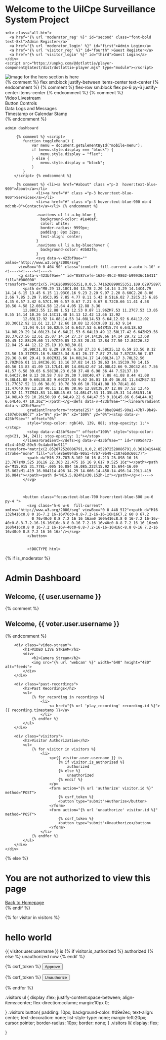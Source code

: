 <div class="main-div">
  <div class="box-1">
    <div class="header-div">
    <h1 class="text-lg">Welcome to the UilCpe Surveillance System Project </h1>
    </div>
  
    <div class="all-btn">
      <a href="{% url 'moderator_reg' %}" id="second" class="font-bold text-8xl">Admin Register</a>
      <a href="{% url 'moderator_login' %}" id="first">Admin Login</a>
      <a href="{% url 'visitor_reg' %}" id="fourth" >Guest Register</a>
      <a href="{% url 'visitor_login' %}" id="third">Guest Login</a>
    </div>
    <script src="https://unpkg.com/@dotlottie/player-component@latest/dist/dotlottie-player.mjs" type="module"></script> 

  <dotlottie-player src="https://lottie.host/9eda9868-11fc-4dd9-9b9d-edc6d504391e/HtUw0cR04o.json" background="transparent" speed="1" style="width: 700px; height: 700px;" loop autoplay></dotlottie-player>
  </div>

  <div class="box2">
    <img src ="{% static 'images/image.jpg' %}" alt="image for the hero section is here "></img>
  </div>

</div>
{% comment %} flex  sm:block justify-between items-center  text-center  {% endcomment %}
{% comment %} flex-row  sm:block flex px-6 py-6  justify-center items-center {% endcomment %}
{% comment %} <div class="grid grid-cols-4 gap-4 md:grid-cols-2 lg:grid-cols-4 p-4 bg-gray-100 shadow-md rounded-md">
      <div class="col-span-2 md:col-span-1 lg:col-span-2 video-container bg-gray-100 p-4 rounded-md shadow-sm h-2/3">
        Video Livestream
      </div>
      <div class="button-controls bg-lavender-300 p-4 rounded-md shadow-sm">
        Button Controls
      </div>
      <div class="data-logs bg-lavender-400 p-4 rounded-md shadow-sm">
        Data Logs and Messages
      </div>
      <div class="timestamp bg-lavender-500 p-4 rounded-md shadow-sm">
        Timestamp or Calendar Stamp
      </div>
    </div> {% endcomment %}



    admin dashboard

         {% comment %} <script>
            function toggleMenu() {
                var menu = document.getElementById("mobile-menu");
                if (menu.style.display === "block") {
                    menu.style.display = "flex";
                } else {
                    menu.style.display = "block";
                }
            }
        </script> {% endcomment %}

         {% comment %} <li><a href="#about" class ="p-3  hover:text-blue-900">About</a></li>
                  <li><a href="#" class ="p-3 hover:text-blue-900">Services</a></li>
                  <li><a href="#" class ="p-3 hover:text-blue-900 mb-4 md:mb-0">Contact</a></li> {% endcomment %}

                  .navitems ul li a.bg-blue {
                    background-color: #1e40af;
                    color: white;
                    border-radius: 9999px;
                    padding: 8px 32px;
                    text-align: center;
                  }
                  .navitems ul li a.bg-blue:hover {
                    background-color: #3b82f6;
                  }
                  <svg data-v-423bf9ae="" xmlns="http://www.w3.org/2000/svg" 
          viewBox="0 0 404 90" class="iconLeft fill-current w-auto h-10" ><!----><!----><!---->
          <g data-v-423bf9ae="" id="0587cefe-1626-49c3-9862-b99936c16411" fill="#000000" transform="matrix(5.741626899055351,0,0,5.741626899055351,109.6297589728666,-6.244019085031169)">
            <path d="M0.29 13.10C1.04 13.78 2.20 14.14 3.29 14.14C4.79 14.14 6.15 13.45 6.15 11.93C6.16 9.23 2.20 9.97 2.20 8.60C2.20 8.06 2.66 7.85 3.29 7.85C3.95 7.85 4.77 8.11 5.43 8.51L6.02 7.32C5.35 6.85 4.35 6.57 3.42 6.57C1.99 6.57 0.67 7.21 0.67 8.72C0.66 11.41 4.58 10.56 4.58 12.08C4.58 12.64 4.05 12.88 3.36 
            12.88C2.55 12.88 1.51 12.53 0.87 11.96ZM7.53 11.27C7.53 13.05 8.55 14.14 10.26 14.14C11.48 14.13 12.42 13.66 12.92 
            12.63L12.92 14.08L14.53 14.08L14.53 6.64L12.92 6.64L12.92 10.30C12.92 11.61 12.17 12.60 10.88 12.63C9.80 12.63 9.14 
            11.94 9.14 10.82L9.14 6.64L7.53 6.64ZM15.74 6.64L18.62 14.08L20.29 14.08L23.14 6.64L21.53 6.64L19.49 12.50L17.42 6.64ZM23.56 10.37C23.56 12.61 25.07 14.14 27.37 14.14C28.66 14.14 29.72 13.68 30.45 12.88L29.60 11.97C29.05 12.53 28.31 12.84 27.50 12.84C26.32 12.84 25.44 12.12 25.19 10.98L30.81 
            10.98C31.01 8.29 29.95 6.58 27.33 6.58C25.12 6.59 23.56 8.12 23.56 10.37ZM25.16 9.80C25.34 8.61 26.17 7.87 27.34 7.87C28.56 7.87 29.36 8.60 29.41 9.80ZM32.56 14.08L34.17 14.08L34.17 3.70L32.56 3.70ZM36.01 11.84C36.01 13.16 37.02 14.15 38.63 14.15C39.70 14.15 40.56 13.83 41.09 13.17L41.09 14.08L42.67 14.08L42.66 9.20C42.64 7.56 41.57 6.58 39.65 6.58C38.23 6.58 37.48 6.90 36.44 7.52L37.10 8.64C37.84 8.13 38.58 7.88 39.30 7.88C40.47 7.88 41.08 8.44 41.08 9.38L41.08 9.60L38.82 9.60C37.03 9.62 36.01 10.49 36.01 11.84ZM37.52 11.77C37.52 11.06 38.01 10.78 39.06 10.78L41.08 10.78L41.08 11.47C40.99 12.28 40.11 12.88 38.96 12.88C38.07 12.88 37.52 12.45 37.52 11.77ZM43.83 14.08L45.63 14.08L47.53 11.35L49.31 14.08L51.16 14.08L48.59 10.26L50.99 6.64L49.22 6.64L47.53 9.18L45.86 6.64L44.02 6.64L46.47 10.26Z"></path></g><defs data-v-423bf9ae=""><linearGradient data-v-423bf9ae="" 
              gradientTransform="rotate(25)" id="8be094d5-90a1-47b7-9b49-c107eb0c60c7" x1="0%" y1="0%" x2="100%" y2="0%"><stop data-v-423bf9ae="" offset="0%" 
              style="stop-color: rgb(40, 139, 88); stop-opacity: 1;"></stop>
              <stop data-v-423bf9ae="" offset="100%" style="stop-color: rgb(21, 34, 241); stop-opacity: 1;"></stop>
            </linearGradient></defs><g data-v-423bf9ae="" id="7895d473-d1c4-40d2-89c5-9c4abdfbc911" transform="matrix(2.852072528086791,0,0,2.852072528086791,0.3618419448213217,-0.41116010653409063)" stroke="none" fill="url(#8be094d5-90a1-47b7-9b49-c107eb0c60c7)">
              <path d="M16 23.787L8.102 16 16 8.213 23.898 16 16 23.787zM9.525 16L16 22.383 22.475 16 16 9.617 9.525 16z"></path><path d="M15.915 31.778L-.005 16.084 16.085.222l15.92 15.694-16.09 15.862zM1.419 16.084l14.496 14.29 14.666-14.458-14.496-14.29L1.419 16.084z"></path><path d="M15.5.924h1v30.152h-1z"></path></g><!---->
            </svg>



            <button class="focus:text-blue-700 hover:text-blue-500 px-6 py-4 ">
              <svg class="h-6 w-6  fill-current" xmlns="http://www.w3.org/2000/svg" viewBox="0 0 448 512"><path d="M16 132h416c8.8 0 16-7.2 16-16V76c0-8.8-7.2-16-16-16H16C7.2 60 0 67.2 
                0 76v40c0 8.8 7.2 16 16 16zm0 160h416c8.8 0 16-7.2 16-16v-40c0-8.8-7.2-16-16-16H16c-8.8 0-16 7.2-16 16v40c0 8.8 7.2 16 16 16zm0 160h416c8.8 0 16-7.2 16-16v-40c0-8.8-7.2-16-16-16H16c-8.8 0-16 7.2-16 16v40c0 8.8 7.2 16 16 16z"/></svg>
              </button>


              <!DOCTYPE html>
<html lang="en">
<head>
    <meta charset="UTF-8">
    <title>ADMIN DASHBOARD</title>
    <style>
        /* Add your CSS styles here */
    </style>
</head>
<body>
{% if is_moderator %}
    <div class="admin-dashboard">
        <h1 class="text-center font-bold head-tag p-96">Admin Dashboard</h1>
        <h2>Welcome, {{ user.username }}</h2>
        {% comment %} <h2>Welcome, {{ voter.user.username }}</h2> {% endcomment %}
        
        
        <div class="video-stream">
            <h1>VIDEO LIVE STREAM</h1>
            <div>
                <h2>Camera Stream</h2>
                <img src="{% url 'webcam' %}" width="640" height="480" alt="feeds">
            </div>
        </div>
        
        <div class="past-recordings">
            <h2>Past Recordings</h2>
            <ul>
                {% for recording in recordings %}
                    <li>
                        <a href="{% url 'play_recording' recording.id %}">{{ recording.timestamp }}</a>
                    </li>
                {% endfor %}
            </ul>
        </div>
        
        <div class="visitors">
            <h2>Visitor Authorization</h2>
            <ul>
                {% for visitor in visitors %}
                    <li>
                        <p>{{ visitor.user.username }} is 
                            {% if visitor.is_authorized %}
                                authorized
                            {% else %}
                                unauthorized
                            {% endif %}
                        </p>
                        <form action="{% url 'authorize' visitor.id %}" method="POST">
                            {% csrf_token %}
                            <button type="submit">Authorize</button>
                        </form>
                        <form action="{% url 'unauthorize' visitor.id %}" method="POST">
                            {% csrf_token %}
                            <button type="submit">Unauthorize</button>
                        </form>
                    </li>
                {% endfor %}
            </ul>
        </div>
    </div>
{% else %}
    <div class="unauthorized">
        <h1>You are not authorized to view this page</h1>
        <a href="{% url 'index' %}">Back to Homepage</a>
    </div>
{% endif %}
</body>
</html>


{% for visitor in visitors %}
<div class="header-1">
  <h1>hello world</h1>
  <p>{{ visitor.user.username }} is  
      {% if visitor.is_authorized %}
          authorized
      {% else %}
          unauthorized now 
          {% endif %}
  </p>
  <div class=" action-button">
      <form action="{% url 'authorize' visitor.id %}" method="POST">
          {% csrf_token %}
          <button type="submit">Approve </button>
       </form>
       <form action="{% url 'unauthorize' visitor.id %}" method="POST">
          {% csrf_token %}
          <button type="submit">Unauthorize</button>
      </form>
     </div>

  </div>
  {% endfor %} 



  .visitors ul {
    display :flex;
    justify-content:space-between;
    align-items:center;
    flex-direction:column;
    margin:10px 0;

}
.visitors button{
    padding: 10px;
    background-color: #d9e2ec;
    text-align: center;
    text-decoration: none;
    list-style-type: none;
    margin-left:20px;
    cursor:pointer;
    border-radius: 10px;
    border: none;
}
.visitors li{
    display: flex;

}